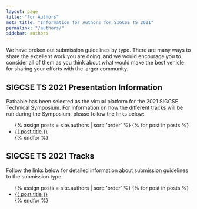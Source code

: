 ```yaml
---
layout: page
title: "For Authors"
meta_title: "Information for Authors for SIGCSE TS 2021"
permalink: "/authors/"
sidebar: authors
---
```


<!-- {% include covid-guidelines-alert.html %} -->

We have broken out submission guidelines by type. There are many ways to share the excellent work you are doing, and we would encourage you to consider all of them as you think about what would make the best vehicle for sharing your efforts with the larger community.

## SIGCSE TS 2021 Presentation Information

Pathable has been selected as the virtual platform for the 2021 SIGCSE Technical Symposium.  For information on how the different tracks will be run during the Symposium, please follow the links below:

<ul>
    {% assign posts = site.authors | sort: 'order' %}
    {% for post in posts %}
    <li><a href="{{ site.url }}{{ post.url }}#presenting-at-sigcse-ts-2021">{{ post.title }}</a></li>
    {% endfor %}
</ul>

## SIGCSE TS 2021 Tracks
Follow the links below for detailed information about submission guidelines to the submission type.
<ul>
    {% assign posts = site.authors | sort: 'order' %}
    {% for post in posts %}
    <li><a href="{{ site.url }}{{ post.url }}">{{ post.title }}</a></li>
    {% endfor %}
</ul>

